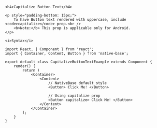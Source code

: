 <div class="section" id="capitalizeButtonText">

    <h4>Capitalize Button Text</h4>

    <p style="padding-bottom: 15px;">
        To have Button text rendered with uppercase, include <code>capitalize</code> prop.<br />
        <b>Note:</b> This prop is applicable only for Android.
    </p>

    <i>Syntax</i>

<pre class="line-numbers"><code class="language-jsx">import React, { Component } from 'react';
import { Container, Content, Button } from 'native-base';
​
export default class CapitalizeButtonTextExample extends Component {
    render() {
        return (
            &lt;Container>
                &lt;Content>
                    // NativeBase default style
                    &lt;Button> Click Me! &lt;/Button>

                    // Using capitalize prop
                    &lt;Button capitalize> Click Me! &lt;/Button>
                &lt;/Content>
            &lt;/Container>
        );
    }
}</code></pre><br />


</div>
